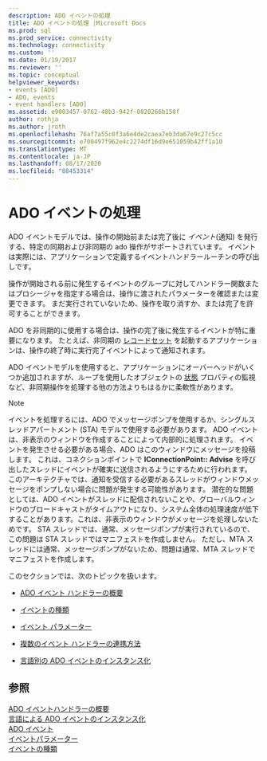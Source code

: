```yaml
---
description: ADO イベントの処理
title: ADO イベントの処理 |Microsoft Docs
ms.prod: sql
ms.prod_service: connectivity
ms.technology: connectivity
ms.custom: ''
ms.date: 01/19/2017
ms.reviewer: ''
ms.topic: conceptual
helpviewer_keywords:
- events [ADO]
- ADO, events
- event handlers [ADO]
ms.assetid: e9003457-0762-48b3-942f-0820266b158f
author: rothja
ms.author: jroth
ms.openlocfilehash: 76af7a55c0f3a6e4de2caea7eb3da67e9c27c5cc
ms.sourcegitcommit: e700497f962e4c2274df16d9e651059b42ff1a10
ms.translationtype: MT
ms.contentlocale: ja-JP
ms.lasthandoff: 08/17/2020
ms.locfileid: "88453314"
---
```

# <a name="handling-ado-events"></a>ADO イベントの処理
ADO イベントモデルでは、操作の開始前または完了後に *イベント*(通知) を発行する、特定の同期および非同期の ado 操作がサポートされています。 イベントは実際には、アプリケーションで定義するイベントハンドラールーチンの呼び出しです。  
  
 操作が開始される前に発生するイベントのグループに対してハンドラー関数またはプロシージャを指定する場合は、操作に渡されたパラメーターを確認または変更できます。 まだ実行されていないため、操作を取り消すか、または完了を許可することができます。  
  
 ADO を非同期的に使用する場合は、操作の完了後に発生するイベントが特に重要になります。 たとえば、非同期の [レコードセット](../../../ado/reference/ado-api/open-method-ado-recordset.md) を起動するアプリケーションは、操作の終了時に実行完了イベントによって通知されます。  
  
 ADO イベントモデルを使用すると、アプリケーションにオーバーヘッドがいくつか追加されますが、ループを使用したオブジェクトの [状態](../../../ado/reference/ado-api/state-property-ado.md) プロパティの監視など、非同期操作を処理する他の方法よりもはるかに柔軟性があります。  
  
> [!NOTE]
>  イベントを処理するには、ADO でメッセージポンプを使用するか、シングルスレッドアパートメント (STA) モデルで使用する必要があります。 ADO イベントは、非表示のウィンドウを作成することによって内部的に処理されます。 イベントを発生させる必要がある場合、ADO はこのウィンドウにメッセージを投稿します。 これは、コネクションポイントで **IConnectionPoint:: Advise** を呼び出したスレッドにイベントが確実に送信されるようにするために行われます。 このアーキテクチャでは、通知を受信する必要があるスレッドがウィンドウメッセージをポンプしない場合に問題が発生する可能性があります。 潜在的な問題としては、ADO イベントがスレッドに配信されないことや、グローバルウィンドウのブロードキャストがタイムアウトになり、システム全体の処理速度が低下することがあります。これは、非表示のウィンドウがメッセージを処理しないためです。 STA スレッドでは、通常、メッセージポンプが実行されているので、この問題は STA スレッドではマニフェストを作成しません。 ただし、MTA スレッドには通常、メッセージポンプがないため、問題は通常、MTA スレッドでマニフェストを作成します。  
  
 このセクションでは、次のトピックを扱います。  
  
-   [ADO イベント ハンドラーの概要](../../../ado/guide/data/ado-event-handler-summary.md)  
  
-   [イベントの種類](../../../ado/guide/data/types-of-events.md)  
  
-   [イベント パラメーター](../../../ado/guide/data/event-parameters.md)  
  
-   [複数のイベント ハンドラーの連携方法](../../../ado/guide/data/how-event-handlers-work-together.md)  
  
-   [言語別の ADO イベントのインスタンス化](../../../ado/guide/data/ado-event-instantiation-by-language.md)  
  
## <a name="see-also"></a>参照  
 [ADO イベントハンドラーの概要](../../../ado/guide/data/ado-event-handler-summary.md)   
 [言語による ADO イベントのインスタンス化](../../../ado/guide/data/ado-event-instantiation-by-language.md)   
 [ADO イベント](../../../ado/reference/ado-api/ado-events.md)   
 [イベントパラメーター](../../../ado/guide/data/event-parameters.md)   
 [イベントの種類](../../../ado/guide/data/types-of-events.md)
